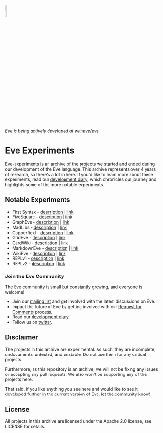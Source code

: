 <img src="http://www.witheve.com/logo.png" width="10%">

*Eve is being actively developed at [witheve/eve](https://github.com/witheve/Eve).*

# Eve Experiments

Eve-experiments is an archive of the projects we started and ended during our development of the Eve language. This archive represents over 4 years of research, so there's a lot in here. If you'd like to learn more about these experiments, read our [development diary](http://www.incidentalcomplexity.com), which chronicles our journey and highlights some of the more notable experiments.

## Notable Experiments

- First Syntax - [description](http://incidentalcomplexity.com/2014/11/05/oct/) | [link](https://github.com/witheve/eve-experiments/tree/syntax)
- FiveSquare - [description](http://incidentalcomplexity.com/2015/07/02/mar-jun/) | [link](https://github.com/witheve/eve-experiments/tree/d402bc4e4579007d53db3e01a82cf05d117c37ea)
- GraphEve - [description](http://incidentalcomplexity.com/2015/10/15/jul-sept/) | [link](https://github.com/witheve/eve-experiments/tree/11ba1305dfd10fc2b385eae789c62c7c10edb0d1)
- MadLibs - [description](http://incidentalcomplexity.com/2015/10/15/jul-sept/) | [link](https://github.com/witheve/eve-experiments/tree/11ba1305dfd10fc2b385eae789c62c7c10edb0d1/ui/experiments)
- Copperfield - [description](https://gist.github.com/cmontella/05029cb67b5216ee838f4cb0b1f4ab98) | [link](https://github.com/witheve/eve-experiments/tree/af13f8d5f8a537d22c459f3e69e39b2736b16384/experimental/copperfield/ui)
- GridEve - [description](http://incidentalcomplexity.com/2016/06/03/oct-nov/) | [link](https://github.com/witheve/eve-experiments/tree/af13f8d5f8a537d22c459f3e69e39b2736b16384/experimental/grideve)
- CardWiki - [description](http://incidentalcomplexity.com/2016/06/03/oct-nov/) | [link](https://github.com/witheve/eve-experiments/tree/af13f8d5f8a537d22c459f3e69e39b2736b16384/experimental/cardwiki)
- MarkdownEve - [description](http://incidentalcomplexity.com/2016/06/10/jan-feb/) | [link](https://github.com/witheve/eve-experiments/tree/a82f3411f541cf99c223ecd30a5cd3e80ea3dd2f)
- WikiEve - [description](http://incidentalcomplexity.com/2016/06/10/jan-feb/) | [link](https://github.com/witheve/eve-experiments/tree/1fd5ac10bc00cfcf914e085262dac246532ca540)
- REPLv1 - [description](http://incidentalcomplexity.com/2016/06/22/mar2/) | [link](https://github.com/witheve/eve-experiments/tree/90a6c6bc4597572a29c72119fc7bb964426f8107)
- REPLv2 - [description](http://incidentalcomplexity.com/2016/06/30/apr/) | [link](https://github.com/witheve/eve-experiments/tree/e73b18d8111d5ddb73427bcb00f0501fdc9b8f2f)

### Join the Eve Community

The Eve community is small but constantly growing, and everyone is welcome!

- Join our [mailing list](https://groups.google.com/forum/#!forum/eve-talk) and get involved with the latest discussions on Eve.
- Impact the future of Eve by getting involved with our [Request for Comments](https://github.com/witheve/rfcs) process.
- Read our [development diary](http://incidentalcomplexity.com/).
- Follow us on [twitter](https://twitter.com/with_eve).

## Disclaimer

The projects in this archive are experimental. As such, they are incomplete, undocuments, untested, and unstable. Do not use them for any critical projects.

Furthermore, as this repository is an archive; we will not be fixing any issues or accepting any pull requests. We also won't be supporting any of the projects here.

That said, if you like anything you see here and would like to see it developed further in the current version of Eve, [let the community know](https://groups.google.com/forum/#!forum/eve-talk)!

## License 

All projects in this archive are licensed under the Apache 2.0 license, see LICENSE for details.
